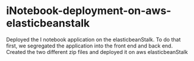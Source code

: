 # iNotebook-deployment-on-aws-elasticbeanstalk

Deployed the I notebook application on the elasticbeanStalk. To do that first, we segregated the application into the front end and back end. Created the two different zip files and deployed it on aws elasticbeanStalk 
